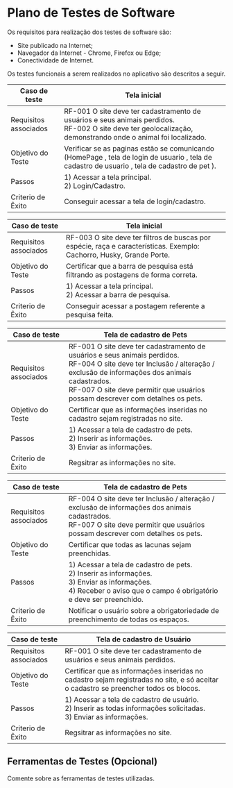 # Plano de Testes de Software

Os requisitos para realização dos testes de software são:

- Site publicado na Internet;
- Navegador da Internet - Chrome, Firefox ou Edge;
- Conectividade de Internet.
 
Os testes funcionais a serem realizados no aplicativo são descritos a seguir.

|Caso de teste | Tela inicial |
|--------------|--------------|
|Requisitos associados| RF-001	O site deve ter cadastramento de usuários e seus animais perdidos. <br>RF-002	O site deve ter geolocalização, demonstrando onde o animal foi localizado.|
|Objetivo do Teste | Verificar se as paginas estão se comunicando (HomePage , tela de login de usuario , tela de cadastro de usuario , tela de cadastro de pet ).
| Passos | 1) Acessar a tela principal. <br> 2) Login/Cadastro. 
|Criterio de Êxito| Conseguir acessar a tela de login/cadastro.

|Caso de teste | Tela inicial |
|--------------|--------------|
|Requisitos associados| RF-003	O site deve ter filtros de buscas por espécie, raça e características. Exemplo: Cachorro, Husky, Grande Porte.|
|Objetivo do Teste |Certificar que a barra de pesquisa está filtrando as postagens de forma correta.
| Passos | 1) Acessar a tela principal. <br> 2) Acessar a barra de pesquisa. 
|Criterio de Êxito| Conseguir acessar a postagem referente a pesquisa feita.

|Caso de teste | Tela de cadastro de Pets |
|--------------|--------------|
|Requisitos associados| RF-001 O site deve ter cadastramento de usuários e seus animais perdidos. <br> RF-004	O site deve ter Inclusão / alteração / exclusão de informações dos animais cadastrados. <br> RF-007 O site deve permitir que usuários possam descrever com detalhes os pets.|
|Objetivo do Teste |Certificar que as informações inseridas no cadastro sejam registradas no site.
| Passos | 1) Acessar a tela de cadastro de pets. <br> 2) Inserir as informações. <br> 3) Enviar as informações.
|Criterio de Êxito| Regsitrar as informações no site.

|Caso de teste | Tela de cadastro de Pets |
|--------------|--------------|
|Requisitos associados| RF-004	O site deve ter Inclusão / alteração / exclusão de informações dos animais cadastrados. <br> RF-007 O site deve permitir que usuários possam descrever com detalhes os pets.|
|Objetivo do Teste |Certificar que todas as lacunas sejam preenchidas.
| Passos | 1) Acessar a tela de cadastro de pets. <br> 2) Inserir as informações. <br> 3) Enviar as informações. <br> 4) Receber o aviso que o campo é obrigatório e deve ser preenchido.
|Criterio de Êxito| Notificar o usuário sobre a obrigatoriedade de preenchimento de todas os espaços.


|Caso de teste | Tela de cadastro de Usuário |
|--------------|--------------|
|Requisitos associados| RF-001 O site deve ter cadastramento de usuários e seus animais perdidos.|
|Objetivo do Teste |Certificar que as informações inseridas no cadastro sejam registradas no site, e só aceitar o cadastro se preencher todos os blocos.
| Passos | 1) Acessar a tela de cadastro de usuário. <br> 2) Inserir as todas informações solicitadas. <br> 3) Enviar as informações.
|Criterio de Êxito| Regsitrar as informações no site.



## Ferramentas de Testes (Opcional)

Comente sobre as ferramentas de testes utilizadas.
